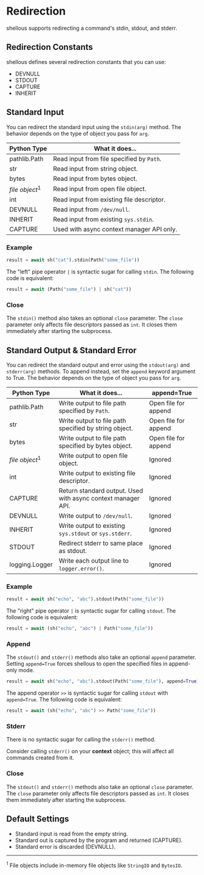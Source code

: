 Redirection
===========

shellous supports redirecting a command's stdin, stdout, and stderr.


Redirection Constants
---------------------

shellous defines several redirection constants that you can use:

- DEVNULL
- STDOUT
- CAPTURE
- INHERIT

Standard Input
--------------

You can redirect the standard input using the `stdin(arg)` method. The behavior depends on the type of object you 
pass for `arg`.

| Python Type | What it does... |
| ----------- | --------------- |
| pathlib.Path | Read input from file specified by `Path`. |
| str | Read input from string object. |
| bytes | Read input from bytes object. |
| *file object*<sup>1</sup> | Read input from open file object. |
| int | Read input from existing file descriptor. |
| DEVNULL | Read input from `/dev/null`. |
| INHERIT  | Read input from existing `sys.stdin`. |
| CAPTURE | Used with async context manager API only. |

### Example

```python
result = await sh("cat").stdin(Path("some_file"))
```

The "left" pipe operator `|` is syntactic sugar for calling `stdin`. The following code is equivalent:

```python
result = await (Path("some_file") | sh("cat"))
```

### Close

The `stdin()` method also takes an optional `close` parameter. The `close` parameter only affects
file descriptors passed as `int`. It closes them immediately after starting the subprocess.

Standard Output & Standard Error
---------------------

You can redirect the standard output and error using the `stdout(arg)` and `stderr(arg)` methods. To append 
instead, set the `append` keyword argument to True. The behavior  depends on the type of object you pass for 
`arg`. 

| Python Type | What it does... | append=True
| ----------- | --------------- | ------
| pathlib.Path | Write output to file path specified by `Path`. | Open file for append
| str | Write output to file path specified by string object. | Open file for append
| bytes | Write output to file path specified by bytes object. | Open file for append
| *file object*<sup>1</sup> | Write output to open file object. | Ignored
| int | Write output to existing file descriptor. | Ignored
| CAPTURE | Return standard output. Used with async context manager API. | Ignored
| DEVNULL | Write output to `/dev/null`. | Ignored
| INHERIT  | Write output to existing `sys.stdout` or `sys.stderr`. | Ignored
| STDOUT | Redirect stderr to same place as stdout. | Ignored
| logging.Logger | Write each output line to `logger.error()`. | Ignored

### Example

```python
result = await sh("echo", "abc").stdout(Path("some_file"))
```

The "right" pipe operator `|` is syntactic sugar for calling `stdout`. The following code is equivalent:

```python
result = await (sh("echo", "abc") | Path("some_file"))
```

### Append

The `stdout()` and `stderr()` methods also take an optional `append` parameter. Setting `append=True` forces
shellous to open the specified files in append-only mode.

```python
result = await sh("echo", "abc").stdout(Path("some_file"), append=True)
```

The append operator `>>` is syntactic sugar for calling `stdout` with `append=True`. The following code is 
equivalent:

```python
result = await (sh("echo", "abc") >> Path("some_file"))
```

### Stderr

There is no syntactic sugar for calling the `stderr()` method. 

Consider calling `stderr()` on your **context** object; this will affect all commands created from it.

### Close

The `stdout()` and `stderr()` methods also take an optional `close` parameter. The `close` parameter only affects
file descriptors passed as `int`. It closes them immediately after starting the subprocess.

Default Settings
----------------

- Standard input is read from the empty string.
- Standard out is captured by the program and returned (CAPTURE).
- Standard error is discarded (DEVNULL).


----

<sup>1</sup> File objects include in-memory file objects like `StringIO` and `BytesIO`.